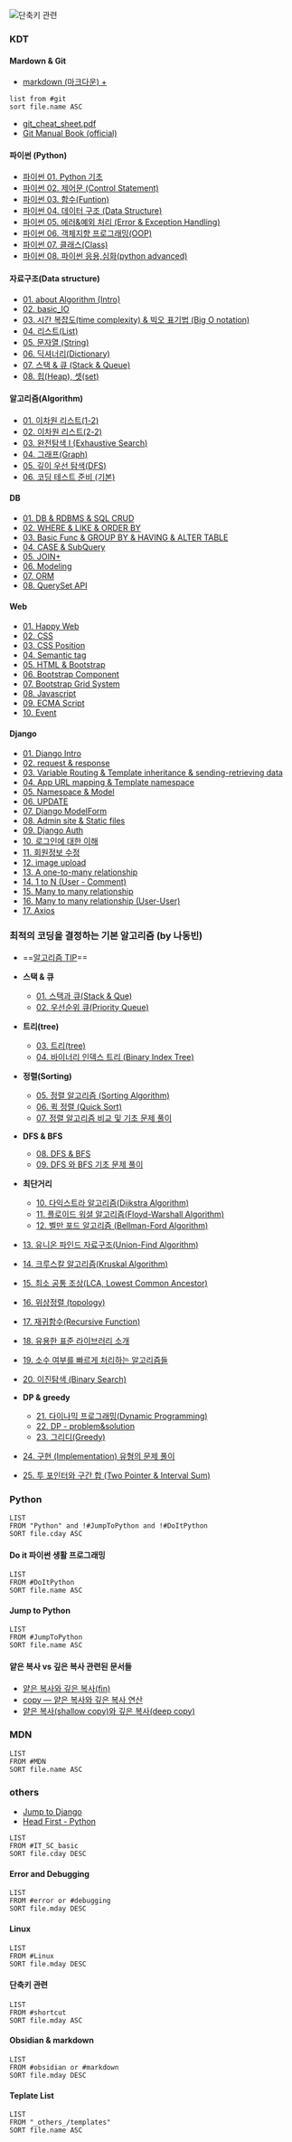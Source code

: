 ![단축키 관련](devhump's%20TIL%20Index%20(data%20view).md#단축키%20관련)

### KDT
#### Mardown & Git
- [markdown (마크다운) +](KDT/markdown%20&%20git/markdown%20(마크다운)%20+.md)
``` dataview
list from #git 
sort file.name ASC
```
- [git_cheat_sheet.pdf](KDT/markdown%20&%20git/git_cheat_sheet.pdf)
- [Git Manual Book (official)](https://git-scm.com/book/ko/v2)

#### 파이썬 (Python)
- [파이썬 01. Python 기초](KDT/Python/파이썬%2001.%20Python%20기초.md)
- [파이썬 02. 제어문 (Control Statement)](KDT/Python/파이썬%2002.%20제어문%20(Control%20Statement).md)
- [파이썬 03. 함수(Funtion)](KDT/Python/파이썬%2003.%20함수(Funtion).md)
- [파이썬 04. 데이터 구조 (Data Structure)](KDT/Python/파이썬%2004.%20데이터%20구조%20(Data%20Structure).md)
- [파이썬 05. 에러&예외 처리 (Error & Exception Handling)](KDT/Python/파이썬%2005.%20에러&예외%20처리%20(Error%20&%20Exception%20Handling).md)
- [파이썬 06. 객체지향 프로그래밍(OOP)](KDT/Python/파이썬%2006.%20객체지향%20프로그래밍(OOP).md)
- [파이썬 07. 클래스(Class)](KDT/Python/파이썬%2007.%20클래스(Class).md)
- [파이썬 08. 파이썬 응용,심화(python advanced)](KDT/Python/파이썬%2008.%20파이썬%20응용,심화(python%20advanced).md)

#### 자료구조(Data structure)
- [01. about Algorithm (Intro)](KDT/Data%20structure/01.%20about%20Algorithm%20(Intro).md)
- [02. basic_IO](KDT/Data%20structure/02.%20basic_IO.md)
- [03. 시간 복잡도(time complexity) & 빅오 표기법 (Big O notation)](KDT/Data%20structure/03.%20시간%20복잡도(time%20complexity)%20&%20빅오%20표기법%20(Big%20O%20notation).md)
- [04. 리스트(List)](KDT/Data%20structure/04.%20리스트(List).md)
- [05. 문자열 (String)](KDT/Data%20structure/05.%20문자열%20(String).md)
- [06. 딕셔너리(Dictionary)](KDT/Data%20structure/06.%20딕셔너리(Dictionary).md)
- [07. 스택 & 큐 (Stack & Queue)](KDT/Data%20structure/07.%20스택%20&%20큐%20(Stack%20&%20Queue).md)
- [08. 힙(Heap), 셋(set)](KDT/Data%20structure/08.%20힙(Heap),%20셋(set).md)

#### 알고리즘(Algorithm)
- [01. 이차원 리스트(1-2)](KDT/Algorithm/01.%20이차원%20리스트(1-2).md)
- [02. 이차원 리스트(2-2)](KDT/Algorithm/02.%20이차원%20리스트(2-2).md)
- [03. 완전탐색  I (Exhaustive Search)](KDT/Algorithm/03.%20완전탐색%20%20I%20(Exhaustive%20Search).md)
- [04. 그래프(Graph)](KDT/Algorithm/04.%20그래프(Graph).md)
- [05. 깊이 우선 탐색(DFS)](KDT/Algorithm/05.%20깊이%20우선%20탐색(DFS).md)
- [06. 코딩 테스트 준비 (기본)](KDT/Algorithm/06.%20코딩%20테스트%20준비%20(기본).md)

#### DB
- [01. DB & RDBMS & SQL CRUD](KDT/DB/01.%20DB%20&%20RDBMS%20&%20SQL%20CRUD.md)
- [02. WHERE & LIKE & ORDER BY](KDT/DB/02.%20WHERE%20&%20LIKE%20&%20ORDER%20BY.md)
- [03. Basic Func & GROUP BY & HAVING & ALTER TABLE](KDT/DB/03.%20Basic%20Func%20&%20GROUP%20BY%20&%20HAVING%20&%20ALTER%20TABLE.md)
- [04. CASE & SubQuery](KDT/DB/04.%20CASE%20&%20SubQuery.md)
- [05. JOIN+](KDT/DB/05.%20JOIN+.md)
- [06. Modeling](KDT/DB/06.%20Modeling.md)
- [07. ORM](KDT/DB/07.%20ORM.md)
- [08. QuerySet API](KDT/DB/08.%20QuerySet%20API.md)

#### Web
- [01. Happy Web](KDT/Web/01.%20Happy%20Web.md)
- [02. CSS](KDT/Web/02.%20CSS.md)
- [03. CSS Position](KDT/Web/03.%20CSS%20Position.md)
- [04. Semantic tag](KDT/Web/04.%20Semantic%20tag.md)
- [05. HTML & Bootstrap](KDT/Web/05.%20HTML%20&%20Bootstrap.md)
- [06. Bootstrap Component](KDT/Web/06.%20Bootstrap%20Component.md)
- [07. Bootstrap Grid System](KDT/Web/07.%20Bootstrap%20Grid%20System.md)
- [08. Javascript](KDT/Web/08.%20Javascript.md)
- [09. ECMA Script](KDT/Web/09.%20ECMA%20Script.md)
- [10. Event](KDT/Web/10.%20Event.md)

#### Django
- [01. Django Intro](KDT/Django/01.%20Django%20Intro.md)
- [02. request & response](KDT/Django/02.%20request%20&%20response.md)
- [03. Variable Routing & Template inheritance & sending-retrieving data](KDT/Django/03.%20Variable%20Routing%20&%20Template%20inheritance%20&%20sending-retrieving%20data.md)
- [04. App URL mapping & Template namespace](KDT/Django/04.%20App%20URL%20mapping%20&%20Template%20namespace.md)
- [05. Namespace & Model](KDT/Django/05.%20Namespace%20&%20Model.md)
- [06. UPDATE](KDT/Django/06.%20UPDATE.md)
- [07. Django ModelForm](KDT/Django/07.%20Django%20ModelForm.md)
- [08. Admin site & Static files](KDT/Django/08.%20Admin%20site%20&%20Static%20files.md)
- [09. Django Auth](KDT/Django/09.%20Django%20Auth.md)
- [10. 로그인에 대한 이해](KDT/Django/10.%20로그인에%20대한%20이해.md)
- [11. 회원정보 수정](KDT/Django/11.%20회원정보%20수정.md)
- [12. image upload](KDT/Django/12.%20image%20upload.md)
- [13. A one-to-many relationship](KDT/Django/13.%20A%20one-to-many%20relationship.md)
- [14. 1 to N  (User - Comment)](KDT/Django/14.%201%20to%20N%20%20(User%20-%20Comment).md)
- [15. Many to many relationship](KDT/Django/15.%20Many%20to%20many%20relationship.md)
- [16. Many to many relationship (User-User)](KDT/Django/16.%20Many%20to%20many%20relationship%20(User-User).md)
- [17. Axios](KDT/Django/17.%20Axios.md)

### 최적의 코딩을 결정하는 기본 알고리즘 (by 나동빈)
- ==[알고리즘 TIP](_others_/알고리즘%20TIP.md)==

- **스택 & 큐**
	- [01. 스택과 큐(Stack & Que)](Algorithm%20(theory)/01.%20스택과%20큐(Stack%20&%20Que).md)
	- [02. 우선순위 큐(Priority Queue)](Algorithm%20(theory)/02.%20우선순위%20큐(Priority%20Queue).md)

- **트리(tree)**
	- [03. 트리(tree)](Algorithm%20(theory)/03.%20트리(tree).md)
	- [04. 바이너리 인덱스 트리 (Binary Index Tree)](Algorithm%20(theory)/04.%20바이너리%20인덱스%20트리%20(Binary%20Index%20Tree).md)

- **정렬(Sorting)**
	- [05. 정렬 알고리즘 (Sorting Algorithm)](Algorithm%20(theory)/05.%20정렬%20알고리즘%20(Sorting%20Algorithm).md)
	- [06. 퀵 정렬 (Quick Sort)](Algorithm%20(theory)/06.%20퀵%20정렬%20(Quick%20Sort).md)
	- [07. 정렬 알고리즘 비교 및 기초 문제 풀이](Algorithm%20(theory)/07.%20정렬%20알고리즘%20비교%20및%20기초%20문제%20풀이.md)

- **DFS & BFS**
	- [08. DFS & BFS](Algorithm%20(theory)/08.%20DFS%20&%20BFS.md)
	- [09. DFS 와 BFS 기초 문제 풀이](Algorithm%20(theory)/09.%20DFS%20와%20BFS%20기초%20문제%20풀이.md)

- **최단거리**
	- [10. 다익스트라 알고리즘(Dijkstra Algorithm)](Algorithm%20(theory)/10.%20다익스트라%20알고리즘(Dijkstra%20Algorithm).md)
	- [11. 플로이드 워셜 알고리즘(Floyd-Warshall Algorithm)](Algorithm%20(theory)/11.%20플로이드%20워셜%20알고리즘(Floyd-Warshall%20Algorithm).md)
	- [12. 벨만 포드 알고리즘 (Bellman-Ford Algorithm)](Algorithm%20(theory)/12.%20벨만%20포드%20알고리즘%20(Bellman-Ford%20Algorithm).md)

- [13. 유니온 파인드 자료구조(Union-Find Algorithm)](Algorithm%20(theory)/13.%20유니온%20파인드%20자료구조(Union-Find%20Algorithm).md)
- [14. 크루스칼 알고리즘(Kruskal Algorithm)](Algorithm%20(theory)/14.%20크루스칼%20알고리즘(Kruskal%20Algorithm).md)
- [15. 최소 공통 조상(LCA, Lowest Common Ancestor)](Algorithm%20(theory)/15.%20최소%20공통%20조상(LCA,%20Lowest%20Common%20Ancestor).md)
- [16. 위상정렬 (topology)](Algorithm%20(theory)/16.%20위상정렬%20(topology).md)

- [17. 재귀함수(Recursive Function)](Algorithm%20(theory)/17.%20재귀함수(Recursive%20Function).md)
- [18. 유용한 표준 라이브러리 소개](Algorithm%20(theory)/18.%20유용한%20표준%20라이브러리%20소개.md)
- [19. 소수 여부를 빠르게 처리하는 알고리즘들](Algorithm%20(theory)/19.%20소수%20여부를%20빠르게%20처리하는%20알고리즘들.md)
- [20. 이진탐색 (Binary Search)](Algorithm%20(theory)/20.%20이진탐색%20(Binary%20Search).md)

- **DP & greedy**
	- [21. 다이나믹 프로그래밍(Dynamic Programming)](Algorithm%20(theory)/21.%20다이나믹%20프로그래밍(Dynamic%20Programming).md)
	- [22. DP - problem&solution](Algorithm%20(theory)/22.%20DP%20-%20problem&solution.md)
	- [23. 그리디(Greedy)](Algorithm%20(theory)/23.%20그리디(Greedy).md)

- [24. 구현 (Implementation) 유형의 문제 풀이](Algorithm%20(theory)/24.%20구현%20(Implementation)%20유형의%20문제%20풀이.md)
- [25. 투 포인터와 구간 합 (Two Pointer & Interval Sum)](Algorithm%20(theory)/25.%20투%20포인터와%20구간%20합%20(Two%20Pointer%20&%20Interval%20Sum).md)

### Python
```dataview
LIST
FROM "Python" and !#JumpToPython and !#DoItPython 
SORT file.cday ASC
```

#### Do it 파이썬 생활 프로그래밍
```dataview
LIST
FROM #DoItPython 
SORT file.name ASC
```

#### Jump to Python
```dataview
LIST
FROM #JumpToPython  
SORT file.name ASC
```

####  얕은 복사 vs 깊은 복사 관련된 문서들
- [얕은 복사와 깊은 복사(fin)](얕은%20복사와%20깊은%20복사(fin).md)
- [copy — 얕은 복사와 깊은 복사 연산](copy%20—%20얕은%20복사와%20깊은%20복사%20연산.md)
- [얕은 복사(shallow copy)와 깊은 복사(deep copy)](얕은%20복사(shallow%20copy)와%20깊은%20복사(deep%20copy).md)

### MDN
```dataview
LIST
FROM #MDN
SORT file.name ASC
```

### others
- [Jump to Django](Django/Jump%20to%20Django.md)
- [Head First - Python](Python/HeadFirst-Python/Head%20First%20-%20Python.md)
```dataview
LIST
FROM #IT_SC_basic
SORT file.cday DESC
```

#### Error and Debugging
```dataview
LIST
FROM #error or #debugging  
SORT file.mday DESC
```
#### Linux
```dataview
LIST
FROM #Linux 
SORT file.mday DESC
```


#### 단축키 관련
```dataview
LIST
FROM #shortcut 
SORT file.mday ASC
```

#### Obsidian & markdown
```dataview
LIST
FROM #obsidian or #markdown  
SORT file.mday DESC
```


#### Teplate List
``` dataview
LIST
FROM "_others_/templates"
SORT file.name ASC
```